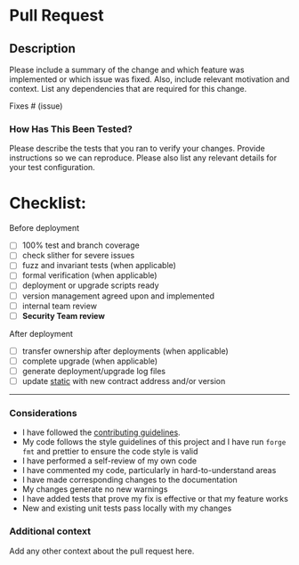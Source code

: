 # Pull Request

## Description

Please include a summary of the change and which feature was implemented or which issue was fixed. Also, include relevant motivation and context. List any dependencies that are required for this change.

Fixes # (issue)

### How Has This Been Tested?

Please describe the tests that you ran to verify your changes. Provide instructions so we can reproduce. Please also list any relevant details for your test configuration.

# Checklist:

Before deployment

- [ ] 100% test and branch coverage
- [ ] check slither for severe issues
- [ ] fuzz and invariant tests (when applicable)
- [ ] formal verification (when applicable)
- [ ] deployment or upgrade scripts ready
- [ ] version management agreed upon and implemented
- [ ] internal team review
- [ ] **Security Team review**

After deployment

- [ ] transfer ownership after deployments (when applicable)
- [ ] complete upgrade (when applicable)
- [ ] generate deployment/upgrade log files
- [ ] update [static](https://github.com/maticnetwork/static/tree/master/network) with new contract address and/or version

---

### Considerations

- I have followed the [contributing guidelines](../CONTRIBUTING.md).
- My code follows the style guidelines of this project and I have run `forge fmt` and prettier to ensure the code style is valid
- I have performed a self-review of my own code
- I have commented my code, particularly in hard-to-understand areas
- I have made corresponding changes to the documentation
- My changes generate no new warnings
- I have added tests that prove my fix is effective or that my feature works
- New and existing unit tests pass locally with my changes

### Additional context

Add any other context about the pull request here.
